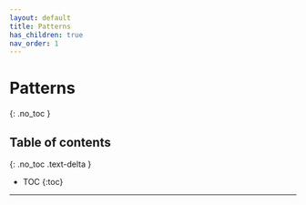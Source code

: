 ```yaml
---
layout: default
title: Patterns
has_children: true
nav_order: 1
---
```


# Patterns
{: .no_toc }

## Table of contents
{: .no_toc .text-delta }

- TOC
{:toc}

---
